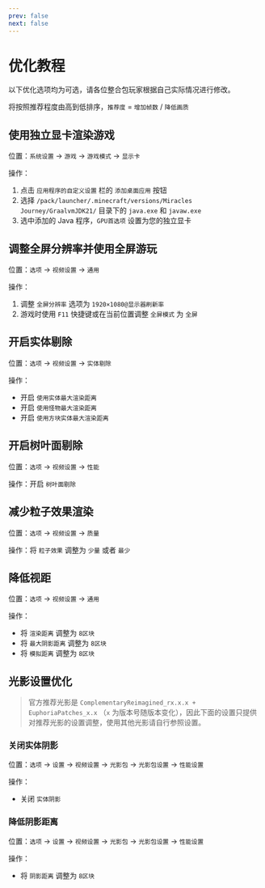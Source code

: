 ```yaml
---
prev: false
next: false
---
```


# 优化教程

以下优化选项均为可选，请各位整合包玩家根据自己实际情况进行修改。

将按照推荐程度由高到低排序，`推荐度` = `增加帧数` / `降低画质`

## 使用独立显卡渲染游戏

位置：`系统设置` -> `游戏` -> `游戏模式` -> `显示卡`

操作：

1. 点击 `应用程序的自定义设置` 栏的 `添加桌面应用` 按钮
2. 选择 `/pack/launcher/.minecraft/versions/Miracles Journey/GraalvmJDK21/` 目录下的 `java.exe` 和 `javaw.exe`
3. 选中添加的 Java 程序，`GPU首选项` 设置为您的独立显卡

## 调整全屏分辨率并使用全屏游玩

位置：`选项` -> `视频设置` -> `通用`

操作：

1. 调整 `全屏分辨率` 选项为 `1920×1080@显示器刷新率`
2. 游戏时使用 `F11` 快捷键或在当前位置调整 `全屏模式` 为 `全屏`

## 开启实体剔除

位置：`选项` -> `视频设置` -> `实体剔除`

操作：

- 开启 `使用实体最大渲染距离`
- 开启 `使用怪物最大渲染距离`
- 开启 `使用方块实体最大渲染距离`

## 开启树叶面剔除

位置：`选项` -> `视频设置` -> `性能`

操作：开启 `树叶面剔除`

## 减少粒子效果渲染

位置：`选项` -> `视频设置` -> `质量`

操作：将 `粒子效果` 调整为 `少量` 或者 `最少`

## 降低视距

位置：`选项` -> `视频设置` -> `通用`

操作：

- 将 `渲染距离` 调整为 `8区块`
- 将 `最大阴影距离` 调整为 `8区块`
- 将 `模拟距离` 调整为 `8区块`

## 光影设置优化

> 官方推荐光影是 `ComplementaryReimagined_rx.x.x + EuphoriaPatches_x.x` （`x` 为版本号随版本变化），因此下面的设置只提供对推荐光影的设置调整，使用其他光影请自行参照设置。

### 关闭实体阴影

位置：`选项` -> `设置` -> `视频设置` -> `光影包` -> `光影包设置` -> `性能设置`

操作：

- 关闭 `实体阴影`

### 降低阴影距离

位置：`选项` -> `设置` -> `视频设置` -> `光影包` -> `光影包设置` -> `性能设置`

操作：

- 将 `阴影距离` 调整为 `8区块`

